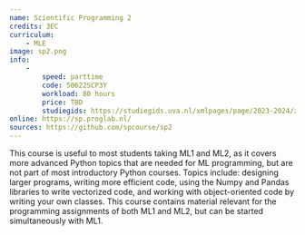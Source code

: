 ```yaml
---
name: Scientific Programming 2
credits: 3EC
curriculum:
    - MLE
image: sp2.png
info:
    -
        speed: parttime
        code: 50622SCP3Y
        workload: 80 hours
        price: TBD
        studiegids: https://studiegids.uva.nl/xmlpages/page/2023-2024/zoek-vak/vak/109961
online: https://sp.proglab.nl/
sources: https://github.com/spcourse/sp2
---
```


This course is useful to most students taking ML1 and ML2, as it covers more advanced Python topics that are needed for ML programming, but are not part of most introductory Python courses. Topics include: designing larger programs, writing more efficient code, using the Numpy and Pandas libraries to write vectorized code, and working with object-oriented code by writing your own classes. This course contains material relevant for the programming assignments of both ML1 and ML2, but can be started simultaneously with ML1.
